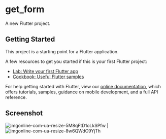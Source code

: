 # get_form

A new Flutter project.

## Getting Started

This project is a starting point for a Flutter application.

A few resources to get you started if this is your first Flutter project:

- [Lab: Write your first Flutter app](https://flutter.dev/docs/get-started/codelab)
- [Cookbook: Useful Flutter samples](https://flutter.dev/docs/cookbook)

For help getting started with Flutter, view our
[online documentation](https://flutter.dev/docs), which offers tutorials,
samples, guidance on mobile development, and a full API reference.
## Screenshot
![imgonline-com-ua-resize-5M8qFtD1oLkSPfw](https://user-images.githubusercontent.com/32062772/144397080-0b002cc7-e0bb-415e-a223-a8ff574e1ea1.png)  |
![imgonline-com-ua-resize-8w6QWdC9YjTh](https://user-images.githubusercontent.com/32062772/144397780-f7bd10c0-86ed-4d68-ab4b-e9829cfa1db2.png)
